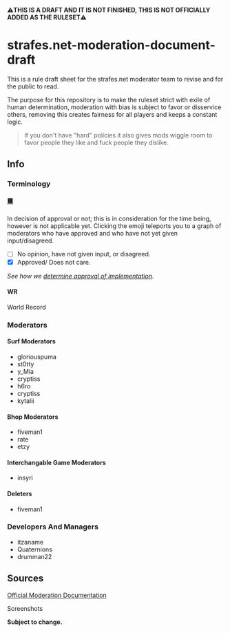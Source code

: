 **⚠️THIS IS A DRAFT AND IT IS NOT FINISHED, THIS IS NOT OFFICIALLY ADDED AS THE RULESET⚠️**

# strafes.net-moderation-document-draft

This is a rule draft sheet for the strafes.net moderator team to revise and for the public to read.

The purpose for this repository is to make the ruleset strict with exile of human determination, moderation with bias is subject to favor or disservice others, removing this creates fairness for all players and keeps a constant logic.

> If you don't have "hard" policies it also gives mods wiggle room to favor people they like and fuck people they dislike.

## Info

### Terminology

#### [🟨](https://github.com/insyri/strafes.net-moderation-document-draft/blob/main/moderator-decision-tables.md)
In decision of approval or not; this is in consideration for the time being, however is not applicable yet. Clicking the emoji teleports you to a graph of moderators who have approved and who have not yet given input/disagreed.
- [ ] No opinion, have not given input, or disagreed.
- [x] Approved/ Does not care.

*See how we [determine approval of implementation](https://github.com/insyri/strafes.net-moderation-document-draft/blob/main/info/determination.md).*

#### WR
World Record

### Moderators

#### Surf Moderators

- gloriouspuma
- st0tty
- y_Mia
- cryptiss
- h6ro
- cryptiss
- kytalii

#### Bhop Moderators

- fiveman1
- rate
- etzy

#### Interchangable Game Moderators

- insyri

#### Deleters

- fiveman1

### Developers And Managers

- itzaname
- Quaternions
- drumman22

## Sources

[Official Moderation Documentation](https://docs.google.com/document/d/1D8i9_5HCNw1wh6CBcwK6Z-i3vq-MYuME4BJuoVD37SE/edit?usp=sharing)

Screenshots

**Subject to change.**
